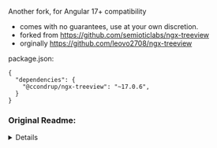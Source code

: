 Another fork, for Angular 17+ compatibility
- comes with no guarantees, use at your own discretion.
- forked from https://github.com/semioticlabs/ngx-treeview
- orginally https://github.com/leovo2708/ngx-treeview

package.json:
```
{
  "dependencies": {
    "@ccondrup/ngx-treeview": "~17.0.6",
  }
}
```


### Original Readme:

<details>

# ngx-treeview

An Angular treeview component with checkbox

## Dependencies

- [Angular](https://angular.io)
- [Lodash](https://lodash.com)
- [Bootstrap 4](https://getbootstrap.com)

This component is currently supporting Bootstrap 4. If you are using Bootstrap 4 alpha 6, please downgrade to the older version 1.0.10.

You can customize CSS yourself to break down dependencies to Bootstrap.

## Features

- Unlimited tree level
- State: disabled / collapse, expand
- Filtering
- Internationalization (i18n) support
- Template
- Checkbox with tri-state

## Demo

[https://leovo2708.github.io/ngx-treeview/](https://leovo2708.github.io/ngx-treeview/)

## Installation

After install the above dependencies, install `ngx-treeview` via:

```shell
npm install ngx-treeview --save
```

Once installed you need to import our main module in your application module:

```js
import { TreeviewModule } from 'ngx-treeview';

@NgModule({
  declarations: [AppComponent, ...],
  imports: [TreeviewModule.forRoot(), ...],
  bootstrap: [AppComponent]
})
export class AppModule {
}
```

## Usage

#### Treeview:

```html
<ngx-treeview
  [config]="config"
  [items]="items"
  (selectedChange)="onSelectedChange($event)"
  (filterChange)="onFilterChange($event)"
>
</ngx-treeview>
```

#### Treeview with dropdown:

```html
<ngx-dropdown-treeview
  [buttonClass]="buttonClass"
  [config]="config"
  [items]="items"
  (selectedChange)="onSelectedChange($event)"
  (filterChange)="onFilterChange($event)"
>
</ngx-dropdown-treeview>
```

`config` is optional. This is the default configuration:

```js
{
   hasAllCheckBox: true,
   hasFilter: false,
   hasCollapseExpand: false,
   decoupleChildFromParent: false,
   maxHeight: 500
}
```

You can change default configuration easily because TreeviewConfig is injectable.

#### Pipe `ngxTreeview`:

To map your JSON objects to TreeItem objects.

```html
<ngx-dropdown-treeview
  [config]="config"
  [items]="items | ngxTreeview:'textField'"
  (selectedChange)="onSelectedChange($event)"
>
</ngx-dropdown-treeview>
```

#### Create a TreeviewItem:

```js
const itCategory = new TreeviewItem({
  text: "IT",
  value: 9,
  children: [
    {
      text: "Programming",
      value: 91,
      children: [
        {
          text: "Frontend",
          value: 911,
          children: [
            { text: "Angular 1", value: 9111 },
            { text: "Angular 2", value: 9112 },
            { text: "ReactJS", value: 9113 },
          ],
        },
        {
          text: "Backend",
          value: 912,
          children: [
            { text: "C#", value: 9121 },
            { text: "Java", value: 9122 },
            { text: "Python", value: 9123, checked: false },
          ],
        },
      ],
    },
    {
      text: "Networking",
      value: 92,
      children: [
        { text: "Internet", value: 921 },
        { text: "Security", value: 922 },
      ],
    },
  ],
});
```

You can pass the second paramater 'autoCorrectChecked' with value=true (default is false) in constructor of TreeviewItem to correct checked value of it and all of its descendants. In some cases, you need to push or pop children flexibly, checked of parent may be not correct. Then you need to call function correctChecked() to help to correct from root to its descendants.

```js
const vegetableCategory = new TreeviewItem({
  text: "Vegetable",
  value: 2,
  children: [
    { text: "Salad", value: 21 },
    { text: "Potato", value: 22 },
  ],
});
vegetableCategory.children.push(
  new TreeviewItem({ text: "Mushroom", value: 23, checked: false })
);
vegetableCategory.correctChecked(); // need this to make 'Vegetable' node to change checked value from true to false
```

#### TreeviewEventParser:

Extract data from list of checked TreeviewItem and send it in parameter of event selectedChange. Some built-in TreeviewEventParser:

- DefaultTreeviewEventParser: return values of checked items.
- DownlineTreeviewEventParser: return list of checked items in orginal order with their ancestors.
- OrderDownlineTreeviewEventParser: return list of checked items in checked order with their ancestors. Note that: value of a leaf must be different from value of other leaves.

#### Templating:

See example 4 & 5.

## Contributing

I am very appreciate for your ideas, proposals and found bugs which you can leave in github issues. Thanks in advance!
</details>
